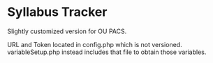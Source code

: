 # Syllabus Tracker

Slightly customized version for OU PACS.


URL and Token located in config.php which is not versioned. 
variableSetup.php instead includes that file to obtain those variables.
 